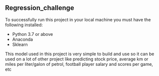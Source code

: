 ## Regression_challenge
To successfully run this project in your local machine you must have the following installed:
+ Python 3.7 or above
+ Anaconda
+ Sklearn 

This model used in this project is very simple to build and use so it can be used on a lot of other project like predicting stock price, average km or miles per liter/galon of petrol, football player salary and scores per game, etc
